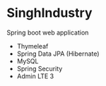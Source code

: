 # SinghIndustry
Spring boot web application
  - Thymeleaf
  - Spring Data JPA (Hibernate)
  - MySQL
  - Spring Security
  - Admin LTE 3
